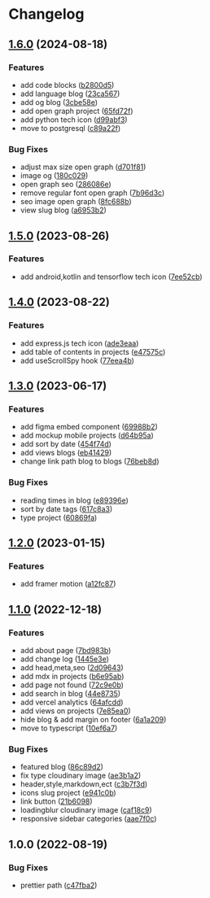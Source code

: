 # Changelog

## [1.6.0](https://github.com/rizaadi/rizaadikurniawan/compare/v1.5.0...v1.6.0) (2024-08-18)


### Features

* add code blocks ([b2800d5](https://github.com/rizaadi/rizaadikurniawan/commit/b2800d5befce01ba6767a9415ff9f57b4b4b71a3))
* add language blog ([23ca567](https://github.com/rizaadi/rizaadikurniawan/commit/23ca567737fb14eebc42dfeacf936ca8d41bae61))
* add og blog ([3cbe58e](https://github.com/rizaadi/rizaadikurniawan/commit/3cbe58e400262c18ced925a2a4032e9eec4edfd7))
* add open graph project ([65fd72f](https://github.com/rizaadi/rizaadikurniawan/commit/65fd72fd706ea91ee9a51374a88cd5bb5f880faf))
* add python tech icon ([d99abf3](https://github.com/rizaadi/rizaadikurniawan/commit/d99abf3917010e2df2f1b406ac651f6e0adfe363))
* move to postgresql ([c89a22f](https://github.com/rizaadi/rizaadikurniawan/commit/c89a22f9a58829b3e76b9a651ff2a8d36178ea58))


### Bug Fixes

* adjust max size open graph ([d701f81](https://github.com/rizaadi/rizaadikurniawan/commit/d701f811fe5bbc1351dfaadaebd815896bc1d6f1))
* image og ([180c029](https://github.com/rizaadi/rizaadikurniawan/commit/180c0295b8ee301a04f9e33f576db9e7d9b66fc5))
* open graph seo ([286086e](https://github.com/rizaadi/rizaadikurniawan/commit/286086e720e9aeae3f7b6b21828458bda328030d))
* remove regular font open graph ([7b96d3c](https://github.com/rizaadi/rizaadikurniawan/commit/7b96d3c4f8eec72de6d39556f44480e13eaf83de))
* seo image open graph ([8fc688b](https://github.com/rizaadi/rizaadikurniawan/commit/8fc688bd6b744874b9729b92d6c9463e2cab2446))
* view slug blog ([a6953b2](https://github.com/rizaadi/rizaadikurniawan/commit/a6953b2354e296c66d50ac322a59ee76ea2b64df))

## [1.5.0](https://github.com/rizaadi/rizaadikurniawan/compare/v1.4.0...v1.5.0) (2023-08-26)


### Features

* add android,kotlin and tensorflow tech icon ([7ee52cb](https://github.com/rizaadi/rizaadikurniawan/commit/7ee52cb5db2cc1fc1d2482dd4d9dd59456427d83))

## [1.4.0](https://github.com/rizaadi/rizaadikurniawan/compare/v1.3.0...v1.4.0) (2023-08-22)


### Features

* add express.js tech icon ([ade3eaa](https://github.com/rizaadi/rizaadikurniawan/commit/ade3eaa9efa2e71ffe2e8ed375332042ae853826))
* add table of contents in projects ([e47575c](https://github.com/rizaadi/rizaadikurniawan/commit/e47575c2ffe2f9974d298c542b5e54b9cd447446))
* add useScrollSpy hook ([77eea4b](https://github.com/rizaadi/rizaadikurniawan/commit/77eea4bc007652070080bc0037a6d964280f47c6))

## [1.3.0](https://github.com/rizaadi/rizaadikurniawan/compare/v1.2.0...v1.3.0) (2023-06-17)


### Features

* add figma embed component ([69988b2](https://github.com/rizaadi/rizaadikurniawan/commit/69988b2e805b1dc124c5e84d337e601a5b58219b))
* add mockup mobile projects ([d64b95a](https://github.com/rizaadi/rizaadikurniawan/commit/d64b95a0e43f5bb4ac2a4303bf1217946a0d36ab))
* add sort by date ([454f74d](https://github.com/rizaadi/rizaadikurniawan/commit/454f74dc9bf812f338d0223f65be281b3b91b5f6))
* add views blogs ([eb41429](https://github.com/rizaadi/rizaadikurniawan/commit/eb414292cf11341dcf0d2b857aef51f729376906))
* change link path blog to blogs ([76beb8d](https://github.com/rizaadi/rizaadikurniawan/commit/76beb8d545a74b7db9182290d6a3dfd5fd226167))


### Bug Fixes

* reading times in blog ([e89396e](https://github.com/rizaadi/rizaadikurniawan/commit/e89396eed8b7e2f0e2bd14392345f69d25551500))
* sort by date tags ([617c8a3](https://github.com/rizaadi/rizaadikurniawan/commit/617c8a321b8a152ecacc8acc1c5fa4001d26e458))
* type project ([60869fa](https://github.com/rizaadi/rizaadikurniawan/commit/60869fa7007c3130d74a1dabfb14ee8469786e81))

## [1.2.0](https://github.com/rizaadi/rizaadikurniawan/compare/v1.1.0...v1.2.0) (2023-01-15)


### Features

* add framer motion ([a12fc87](https://github.com/rizaadi/rizaadikurniawan/commit/a12fc87bbf57520a8955dc758bf12c1e05dcc551))

## [1.1.0](https://github.com/rizaadi/rizaadikurniawan/compare/v1.0.0...v1.1.0) (2022-12-18)


### Features

* add about page ([7bd983b](https://github.com/rizaadi/rizaadikurniawan/commit/7bd983bce8419c0ed67893f974287de57bc9dc5e))
* add change log ([1445e3e](https://github.com/rizaadi/rizaadikurniawan/commit/1445e3e01a1544c3986ef667991d104a523911a6))
* add head,meta,seo ([2d09643](https://github.com/rizaadi/rizaadikurniawan/commit/2d096435d87ed42f5805aec5001d687ae454830a))
* add mdx in projects ([b6e95ab](https://github.com/rizaadi/rizaadikurniawan/commit/b6e95aba5a13ccb802182bce118d6dc16846db1a))
* add page not found ([72c9e0b](https://github.com/rizaadi/rizaadikurniawan/commit/72c9e0b8f0e07ad9ebbe57676f548495862f7cf6))
* add search in blog ([44e8735](https://github.com/rizaadi/rizaadikurniawan/commit/44e873533c1c12e3fb183b4eff11db22e37832f6))
* add vercel analytics ([64afcdd](https://github.com/rizaadi/rizaadikurniawan/commit/64afcdd50480fb347e6c7093fe2faf618227071d))
* add views on projects ([7e85ea0](https://github.com/rizaadi/rizaadikurniawan/commit/7e85ea0b5ea8189c3be489c02ce1dce63a7dfaa4))
* hide blog & add margin on footer ([6a1a209](https://github.com/rizaadi/rizaadikurniawan/commit/6a1a2095fb80c4642b0184b8c4a6549650cc8437))
* move to typescript ([10ef6a7](https://github.com/rizaadi/rizaadikurniawan/commit/10ef6a77bcb81ba385fd4aaa6e8b411ac1693853))


### Bug Fixes

* featured blog ([86c89d2](https://github.com/rizaadi/rizaadikurniawan/commit/86c89d21f0aa7ca67377debb6599eb9e8d8df889))
* fix type cloudinary image ([ae3b1a2](https://github.com/rizaadi/rizaadikurniawan/commit/ae3b1a2a3cd66749b4fb0c47b0a5a2493654d147))
* header,style,markdown,ect ([c3b7f3d](https://github.com/rizaadi/rizaadikurniawan/commit/c3b7f3d4403bc956d99edaf5cb31fb56aeacc88a))
* icons slug project ([e941c0b](https://github.com/rizaadi/rizaadikurniawan/commit/e941c0b786cdac6580aaa426515f053b791e8c8b))
* link button ([21b6098](https://github.com/rizaadi/rizaadikurniawan/commit/21b60989dfb59ed54b0fe4f7cd703bb526cd02f3))
* loadingblur cloudinary image ([caf18c9](https://github.com/rizaadi/rizaadikurniawan/commit/caf18c9a786d295b9cd46ffb93ff55dcbfeaa28e))
* responsive sidebar categories ([aae7f0c](https://github.com/rizaadi/rizaadikurniawan/commit/aae7f0c899d8186c7d764f3e0265eb9250f8843e))

## 1.0.0 (2022-08-19)


### Bug Fixes

* prettier path ([c47fba2](https://github.com/rizaadi/rizaadikurniawan/commit/c47fba29e84daace9d01cdc79de52da88f054d7f))

